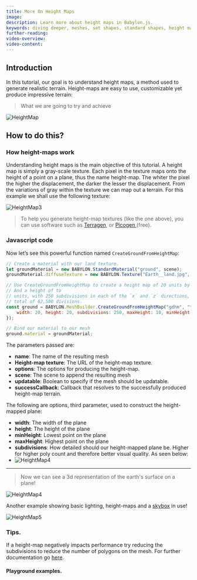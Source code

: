```yaml
---
title: More On Height Maps
image: 
description: Learn more about height maps in Babylon.js.
keywords: diving deeper, meshes, set shapes, standard shapes, height maps
further-reading:
video-overview:
video-content:
---
```


## Introduction

In this tutorial, our goal is to understand height maps, a method used to generate realistic terrain. 
Height-maps are easy to use, customizable yet produce impressive terrain:

>  What we are going to try and achieve

![HeightMap](/img/how_to/HeightMap/14.png)

## How to do this?

### How height-maps work

Understanding height maps is the main objective of this tutorial. A height map is simply a gray-scale texture. Each pixel in the texture maps onto the height of a point on a plane, thus the name height-map. The whiter the pixel the higher the displacement, the darker the lesser the displacement. From the variations of gray within the texture we can map out a terrain. For this example we shall use the following texture: 

![HeightMap3](/img/how_to/HeightMap/worldHeightMap.jpg)

> To help you generate height-map textures (like the one above), you can use software such as [Terragen](https://planetside.co.uk/free-downloads/terragen-4-free-download/), or [Picogen ](https://picogen.org/downloads.php.html)(free).

### Javascript code

Now let’s see this powerful function named `CreateGroundFromHeightMap`:

```javascript
// Create a material with our land texture.
let groundMaterial = new BABYLON.StandardMaterial("ground", scene);
groundMaterial.diffuseTexture = new BABYLON.Texture("Earth__land.jpg", scene);

// Use CreateGroundFromHeightMap to create a height map of 20 units by 20
// And a height of to
// units, with 250 subdivisions in each of the `x` and `z` directions, for a
// total of 62,500 divisions.
const ground = BABYLON.MeshBuilder.CreateGroundFromHeightMap("gdhm", "textures/heightMap.png", {
    width: 20, height: 20, subdivisions: 250, maxHeight: 10, minHeight: 2
});

// Bind our material to our mesh
ground.material = groundMaterial;
```

The parameters passed are:

- **name**: The name of the resulting mesh
- **Height-map texture**: The URL of the height-map texture.
- **options**: The options for producing the height-map.
- **scene**: The scene to append the resulting mesh
- **updatable**: Boolean to specify if the mesh should be updatable.
- **successCallback**: Callback that resolves to the successfully produced height-map terrain.

The following are options, third parameter, used to construct the height-mapped plane:

* **width**: The width of the plane
* **height**: The height of the plane
* **minHeight**: Lowest point on the plane
* **maxHeight**: Highest point on the plane
* **subdivisions**: How detailed should our height-mapped plane be. Higher for higher poly count and therefore better visual quality. As seen below:
* ![HeightMap4](/img/how_to/HeightMap/14-2.png)

----

> Now we can see a 3d representation of the earth's surface on a plane!

![HeightMap4](/img/how_to/HeightMap/14-3.png)

Another example showing basic lighting, height-maps and a [skybox](/divingDeeper/environment/environment_introduction) in use!

![HeightMap5](/img/how_to/HeightMap/14-4.png)

### Tips.

If a height-map negatively impacts performance try reducing the subdivisions to reduce the number of polygons on the mesh. For further documentation go [here](https://doc.babylonjs.com/typedoc/classes/babylon.groundbuilder#creategroundfromheightmap).

#### Playground examples.

<Playground id="#95PXRY" title="Height Map Example" description="Simple example of using a height map."/>
